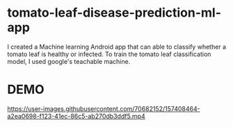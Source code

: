 # tomato-leaf-disease-prediction-ml-app
I created a Machine learning Android app that can able to classify whether a tomato leaf is healthy or infected. To train the tomato leaf classification model, I used google's teachable machine.



# DEMO


https://user-images.githubusercontent.com/70682152/157408464-a2ea0698-f123-41ec-86c5-ab270db3ddf5.mp4

